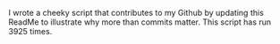 I wrote a cheeky script that contributes to my Github by updating this ReadMe to illustrate why more than commits matter. This script has run 3925 times.